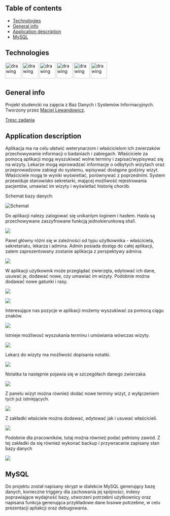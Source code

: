 ## Table of contents
* [Technologies](#technologies)
* [General info](#general-info)
* [Application description](#application-description)
* [MySQL](#mySQL)
	

## Technologies
<img src="https://hsto.org/webt/rg/a1/3b/rga13bp-mbl4ljkpbd-fuu6pzfw.png" alt="drawing" height=50px/>
<img src="https://vignette.wikia.nocookie.net/jfx/images/5/5a/JavaFXIsland600x300.png/revision/latest?cb=20070917150551" alt="drawing" height=50px/>
<img src="https://i0.wp.com/gluonhq.com/wp-content/uploads/2015/02/SceneBuilderLogo.png?fit=781%2C781&ssl=1" alt="drawing" height=50px/>
<img src="https://www.techcentral.ie/wp-content/uploads/2019/07/Java_jdk_logo_web-372x210.jpg" alt="drawing" height=50px/>
<img src="https://upload.wikimedia.org/wikipedia/en/thumb/6/62/MySQL.svg/1920px-MySQL.svg.png" alt="drawing" height=50px/> 
<img src="https://upload.wikimedia.org/wikipedia/commons/thumb/d/d5/IntelliJ_IDEA_Logo.svg/1024px-IntelliJ_IDEA_Logo.svg.png" alt="drawing" height=50px/> 



## General info
Projekt studencki na zajęcia z Baz Danych i Systemów Informacyjnych.
Tworzony przez [Maciej Lewandowicz](https://github.com/sasuke5055).

[Tresc zadania](https://cs.pwr.edu.pl/syga/arch/w2019/db/Lab_projekt.pdf)

## Application description
Aplikacja ma na celu ułatwić weterynarzom i właścicielom ich zwierzaków przechowywanie informacji o badaniach i 
zabiegach. Właściciele za pomocą aplikacji mogą wyszukiwać wolne terminy i zapisać/wypisywać się na wizyty. 
Lekarze mogą wprowadzać informacje o odbytych wizytach oraz przeprowadzone zabiegi do systemu, 
wpisywać dostępne godziny wizyt. Właściciele mogą te wyniki wyświetlać, porównywać z poprzednimi. 
System przewiduje stanowisko sekretarki, mającej możliwość rejestrowania pacjentów, umawiać im wizyty 
i wyświetlać historię chorób.

Schemat bazy danych:

![Schemat](images/diagram.png)

Do aplikacji nalezy zalogować się unikanlym loginem i hasłem. Hasła są przechowywane zaszyfrowane funkcją jednokierunkową sha1.

![](images/logowanie.png)

Panel główny różni się w zależności od typu użytkownika - właściciela, sekretariatu, lekarza i admina. 
Admin posiada dostęp do całej aplikacji, zatem zaprezentowany zostanie aplikacja z perspektywy admina.

![](images/w1.png)

W aplikacji użytkownik może przeglądać zwierzęta, edytować ich dane, usuwać je, dodawać nowe, czy umawiać im wizyty.
Podobnie można dodawać nowe gatunki i rasy.

![](images/w2.png)

![](images/w3.png)

Interesujące nas pozycje w aplikacji możemy wyszukiwać za pomocą ciągu znaków.

![](images/w4.png)

Istnieje możliwosć wyszukania terminu i umówiania wówczas wizyty. 

![](images/w5.png)

Lekarz do wizyty ma możliwość dopisania notatki.

![](images/w55.png)

Notatka ta następnie pojawia się w szczegółach danego zwierzaka.

![](images/w555.png)

Z panelu wizyt można również dodać nowe terminy wizyt, z wyłączeniem tych już istniejących.

![](images/w6.png)

Z zakładki właściele można dodawać, edytować jak i usuwać właścicieli.

![](images/w7.png)

Podobnie dla pracowników, tutaj można również podać pełniony zawód. 
Z tej zakładki da się również wykonać backup i przywracanie zapisany stan bazy danych

![](images/w8.png)

## MySQL
Do projektu został napisany skrypt w dialekcie MySQL generujący bazę danych, konieczne triggery dla zachowania jej spójności,
indexy poprawiające wydajność bazy, utworzeni potrzebni użytkownicy oraz napisana funkcja generująca przykładowe dane 
losowe potrzebne, w celu prezentacji apliakcji oraz debugowania.
